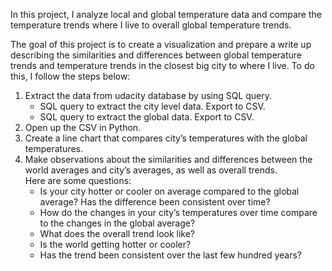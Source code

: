 In this project, I analyze local and global temperature data and compare the temperature trends where I live to overall global temperature trends.

The goal of this project is to create a visualization and prepare a write up describing the similarities and differences between global temperature trends and temperature trends in the closest big city to where I live. To do this, I follow the steps below:

1. Extract the data from udacity database by using SQL query.
   - SQL query to extract the city level data. Export to CSV.
   - SQL query to extract the global data. Export to CSV.
2. Open up the CSV in Python.
3. Create a line chart that compares city’s temperatures with the global temperatures.
4. Make observations about the similarities and differences between the world averages and city’s averages, as well as overall trends. <br> 
   Here are some questions:
   - Is your city hotter or cooler on average compared to the global average? Has the difference been consistent over time?
   - How do the changes in your city’s temperatures over time compare to the changes in the global average?
   - What does the overall trend look like? 
   - Is the world getting hotter or cooler? 
   - Has the trend been consistent over the last few hundred years?
